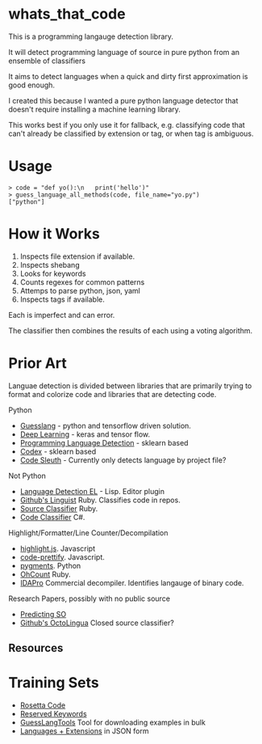 # whats_that_code
This is a programming langauge detection library.

It will detect programming language of source in pure python from an ensemble of classifiers

It aims to detect languages when a quick and dirty first approximation is good enough.

I created this because I wanted a pure python language detector that doesn't require
installing a machine learning library.

This works best if you only use it for fallback, e.g. classifying code that can't
already be classified by extension or tag, or when tag is ambiguous.

# Usage
```
> code = "def yo():\n   print('hello')"
> guess_language_all_methods(code, file_name="yo.py")
["python"]
```

# How it Works
1) Inspects file extension if available.
2) Inspects shebang
3) Looks for keywords
4) Counts regexes for common patterns
5) Attemps to parse python, json, yaml
6) Inspects tags if available.

Each is imperfect and can error.

The classifier then combines the results of each using a voting algorithm.


# Prior Art
Languae detection is divided between libraries that are primarily trying to format and colorize code
and libraries that are detecting code.

Python
- [Guesslang](https://pypi.org/project/guesslang/) - python and tensorflow driven solution.
- [Deep Learning](https://github.com/tunafield/deep-learning-lang-detection) - keras and tensor flow.
- [Programming Language Detection](https://github.com/batogov/programming-language-detection) - sklearn based
- [Codex](https://github.com/TomCrypto/Codex) - sklearn based
- [Code Sleuth](https://github.com/scivision/code-sleuth) - Currently only detects language by project file?

Not Python
- [Language Detection EL](https://github.com/andreasjansson/language-detection.el) - Lisp. Editor plugin
- [Github's Linguist](https://github.com/github/linguist) Ruby. Classifies code in repos.
- [Source Classifier](https://github.com/chrislo/sourceclassifier) Ruby.
- [Code Classifier](https://github.com/bertyhell/CodeClassifier) C#.

Highlight/Formatter/Line Counter/Decompilation
- [highlight.js](https://github.com/highlightjs/highlight.js). Javascript
- [code-prettify](https://github.com/googlearchive/code-prettify). Javascript.
- [pygments](https://pygments.org/docs/api/#pygments.lexers.guess_lexer). Python
- [OhCount](https://github.com/blackducksoftware/ohcount) Ruby.
- [IDAPro](https://www.hex-rays.com/products/ida/) Commercial decompiler. Identifies langauge of binary code.

Research Papers, possibly with no public source
- [Predicting SO](https://www.researchgate.net/publication/338132359_SCC_Predicting_the_Programming_Language_of_Questions_and_Snippets_of_StackOverflow)
- [Github's OctoLingua](https://github.com/MankaranSingh/GSoC-2020/blob/master/README.md) Closed source classifier?

## Resources
# Training Sets
- [Rosetta Code](http://www.rosettacode.org/wiki/Rosetta_Code)
- [Reserved Keywords](https://github.com/matthewdeanmartin/Reserved-Key-Words-list-of-various-programming-languages)
- [GuessLangTools](https://github.com/yoeo/guesslangtools)  Tool for downloading examples in bulk
- [Languages + Extensions](https://gist.github.com/aymen-mouelhi/82c93fbcd25f091f2c13faa5e0d61760) in JSON form
